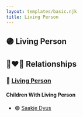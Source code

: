 ```yaml
---
layout: templates/basic.njk
title: Living Person
---
```

## 🟣 Living Person

## 👩‍❤️‍👨 Relationships

### 🔵 [Living Person](/people/6/65255973)

#### Children With Living Person
* 🟣 [Saakje Dyus](/people/8/80873976)